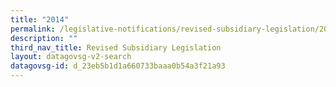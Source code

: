 ```yaml
---
title: "2014"
permalink: /legislative-notifications/revised-subsidiary-legislation/2014/
description: ""
third_nav_title: Revised Subsidiary Legislation
layout: datagovsg-v2-search
datagovsg-id: d_23eb5b1d1a660733baaa0b54a3f21a93
---
```

